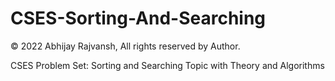 # CSES-Sorting-And-Searching

© 2022 Abhijay Rajvansh, All rights reserved by Author.

CSES Problem Set: Sorting and Searching Topic with Theory and Algorithms 
